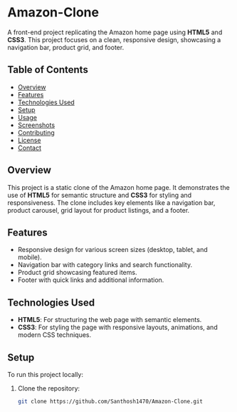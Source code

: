 # Amazon-Clone

A front-end project replicating the Amazon home page using **HTML5** and **CSS3**. This project focuses on a clean, responsive design, showcasing a navigation bar, product grid, and footer.

## Table of Contents
- [Overview](#overview)
- [Features](#features)
- [Technologies Used](#technologies-used)
- [Setup](#setup)
- [Usage](#usage)
- [Screenshots](#screenshots)
- [Contributing](#contributing)
- [License](#license)
- [Contact](#contact)

## Overview

This project is a static clone of the Amazon home page. It demonstrates the use of **HTML5** for semantic structure and **CSS3** for styling and responsiveness. The clone includes key elements like a navigation bar, product carousel, grid layout for product listings, and a footer.

## Features

- Responsive design for various screen sizes (desktop, tablet, and mobile).
- Navigation bar with category links and search functionality.
- Product grid showcasing featured items.
- Footer with quick links and additional information.

## Technologies Used

- **HTML5**: For structuring the web page with semantic elements.
- **CSS3**: For styling the page with responsive layouts, animations, and modern CSS techniques.

## Setup

To run this project locally:

1. Clone the repository:
   ```bash
   git clone https://github.com/Santhosh1470/Amazon-Clone.git
